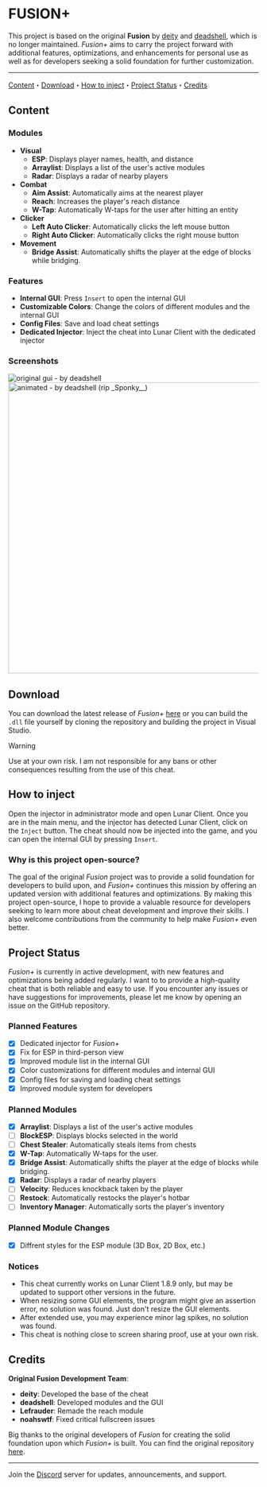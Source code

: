 # FUSION+

This project is based on the original **Fusion** by [deity]() and [deadshell](https://github.com/deadshxll), which is no longer maintained. *Fusion+* aims to carry the project forward with additional features, optimizations, and enhancements for personal use as well as for developers seeking a solid foundation for further customization.

---

[Content](#content)・[Download](#download)・[How to inject](#how-to-inject)・[Project Status](#project-status)・[Credits](#credits)

## Content

### Modules
- **Visual**
  - **ESP**: Displays player names, health, and distance
  - **Arraylist**: Displays a list of the user's active modules
  - **Radar**: Displays a radar of nearby players
- **Combat**
  - **Aim Assist**: Automatically aims at the nearest player
  - **Reach**: Increases the player's reach distance
  - **W-Tap**: Automatically W-taps for the user after hitting an entity
- **Clicker**
  - **Left Auto Clicker**: Automatically clicks the left mouse button
  - **Right Auto Clicker**: Automatically clicks the right mouse button
- **Movement**
  - **Bridge Assist**: Automatically shifts the player at the edge of blocks while bridging.

### Features
- **Internal GUI**: Press `Insert` to open the internal GUI
- **Customizable Colors**: Change the colors of different modules and the internal GUI
- **Config Files**: Save and load cheat settings
- **Dedicated Injector**: Inject the cheat into Lunar Client with the dedicated injector

### Screenshots
<img src="https://github.com/deadshxll/fusion/assets/67878277/5a732ba9-3d81-44e4-b745-f34f39555716" alt="original gui - by deadshell"/>
<img src="https://github.com/deadshxll/fusion/assets/67878277/fac3f084-0255-4999-b03f-3e2e0a15bde8" alt="animated - by deadshell (rip _Sponky__)" width=586>

## Download
You can download the latest release of *Fusion+* [here](https://github.com/h1meji/fusion-plus/releases) or you can build the `.dll` file yourself by cloning the repository and building the project in Visual Studio.
> [!WARNING]
> Use at your own risk. I am not responsible for any bans or other consequences resulting from the use of this cheat.

## How to inject
Open the injector in administrator mode and open Lunar Client. Once you are in the main menu, and the injector has detected Lunar Client, click on the `Inject` button. The cheat should now be injected into the game, and you can open the internal GUI by pressing `Insert`.

### Why is this project open-source?
The goal of the original *Fusion* project was to provide a solid foundation for developers to build upon, and *Fusion+* continues this mission by offering an updated version with additional features and optimizations. By making this project open-source, I hope to provide a valuable resource for developers seeking to learn more about cheat development and improve their skills. I also welcome contributions from the community to help make *Fusion+* even better.

## Project Status
*Fusion+* is currently in active development, with new features and optimizations being added regularly. I want to to provide a high-quality cheat that is both reliable and easy to use. If you encounter any issues or have suggestions for improvements, please let me know by opening an issue on the GitHub repository.

### Planned Features
- [x] Dedicated injector for *Fusion+*
- [x] Fix for ESP in third-person view
- [x] Improved module list in the internal GUI
- [x] Color customizations for different modules and internal GUI
- [x] Config files for saving and loading cheat settings
- [x] Improved module system for developers

### Planned Modules
- [x] **Arraylist**: Displays a list of the user's active modules
- [ ] **BlockESP**: Displays blocks selected in the world
- [ ] **Chest Stealer**: Automatically steals items from chests
- [x] **W-Tap**: Automatically W-taps for the user.
- [x] **Bridge Assist**: Automatically shifts the player at the edge of blocks while bridging.
- [x] **Radar**: Displays a radar of nearby players
- [ ] **Velocity**: Reduces knockback taken by the player
- [ ] **Restock**: Automatically restocks the player's hotbar
- [ ] **Inventory Manager**: Automatically sorts the player's inventory

### Planned Module Changes
- [x] Diffrent styles for the ESP module (3D Box, 2D Box, etc.)

### Notices
- This cheat currently works on Lunar Client 1.8.9 only, but may be updated to support other versions in the future.
- When resizing some GUI elements, the program might give an assertion error, no solution was found. Just don't resize the GUI elements.
- After extended use, you may experience minor lag spikes, no solution was found.
- This cheat is nothing close to screen sharing proof, use at your own risk.

## Credits
**Original Fusion Development Team**:
- **deity**: Developed the base of the cheat
- **deadshell**: Developed modules and the GUI
- **Lefrauder**: Remade the reach module
- **noahswtf**: Fixed critical fullscreen issues

Big thanks to the original developers of *Fusion* for creating the solid foundation upon which *Fusion+* is built. You can find the original repository [here](https://github.com/deadshxll/fusion).

---

Join the [Discord](https://discord.gg/EWkhAPRdwb) server for updates, announcements, and support.
<!-- Contact me on [Discord](https://www.discord.com/users/706262422251634809) (@himeji.) for any questions, suggestions or issues. -->